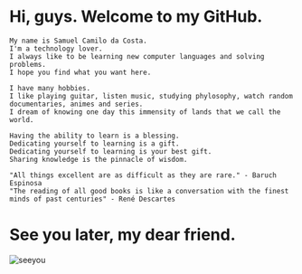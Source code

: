    # Hi, guys. Welcome to my GitHub.
  
  
    My name is Samuel Camilo da Costa.
    I'm a technology lover. 
    I always like to be learning new computer languages and solving problems.
    I hope you find what you want here.
    
    I have many hobbies.
    I like playing guitar, listen music, studying phylosophy, watch random documentaries, animes and series.
    I dream of knowing one day this immensity of lands that we call the world.
    
    Having the ability to learn is a blessing.
    Dedicating yourself to learning is a gift.
    Dedicating yourself to learning is your best gift.
    Sharing knowledge is the pinnacle of wisdom.
    
    "All things excellent are as difficult as they are rare." - Baruch Espinosa
    "The reading of all good books is like a conversation with the finest minds of past centuries" - René Descartes
    
  # See you later, my dear friend.
  
  ![seeyou](https://user-images.githubusercontent.com/75193747/139394119-c5a3ff99-b9ea-43c1-8b6a-4ee1e16de0e8.gif)
